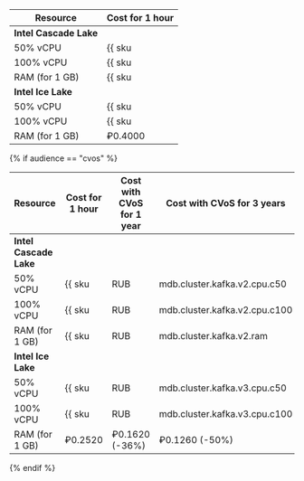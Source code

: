 | Resource       | Cost for 1 hour                                    |
|----------------|----------------------------------------------------|
| **Intel Cascade Lake** |
| 50% vCPU | {{ sku|RUB|mdb.cluster.kafka.v2.cpu.c50|string }} |
| 100% vCPU | {{ sku|RUB|mdb.cluster.kafka.v2.cpu.c100|string }} |
| RAM (for 1 GB) | {{ sku|RUB|mdb.cluster.kafka.v2.ram|string }} |
| **Intel Ice Lake** |
| 50% vCPU | {{ sku|RUB|mdb.cluster.kafka.v3.cpu.c50|string }} |
| 100% vCPU | {{ sku|RUB|mdb.cluster.kafka.v3.cpu.c100|string }} |
| RAM (for 1 GB) | ₽0.4000 |


{% if audience == "cvos" %}

| Resource | Cost for 1 hour | Cost with CVoS for 1 year | Cost with CVoS for 3 years |
| --------------- | ---------------------------------------------------- | -------------------------------------------------------------------- | -------------------------------------------------------------------- |
| **Intel Cascade Lake** |
| 50% vCPU | {{ sku|RUB|mdb.cluster.kafka.v2.cpu.c50|string }} | − | − |
| 100% vCPU | {{ sku|RUB|mdb.cluster.kafka.v2.cpu.c100|string }} | {{ sku|RUB|v1.commitment.y1.mdb.kafka.cpu.c100.v2|string }} (-30%) | {{ sku|RUB|v1.commitment.y3.mdb.kafka.cpu.c100.v2|string }} (-46%) |
| RAM (for 1 GB) | {{ sku|RUB|mdb.cluster.kafka.v2.ram|string }} | {{ sku|RUB|v1.commitment.y1.mdb.kafka.ram.v2|string }} (-36%) | {{ sku|RUB|v1.commitment.y3.mdb.kafka.ram.v2|string }} (-50%) |
| **Intel Ice Lake** |
| 50% vCPU | {{ sku|RUB|mdb.cluster.kafka.v3.cpu.c50|string }} | — | — |
| 100% vCPU | {{ sku|RUB|mdb.cluster.kafka.v3.cpu.c100|string }} | ₽0.6670 (-29%) | ₽0.5130 (-46%) |
| RAM (for 1 GB) | ₽0.2520 | ₽0.1620 (-36%) | ₽0.1260 (-50%) |


{% endif %}